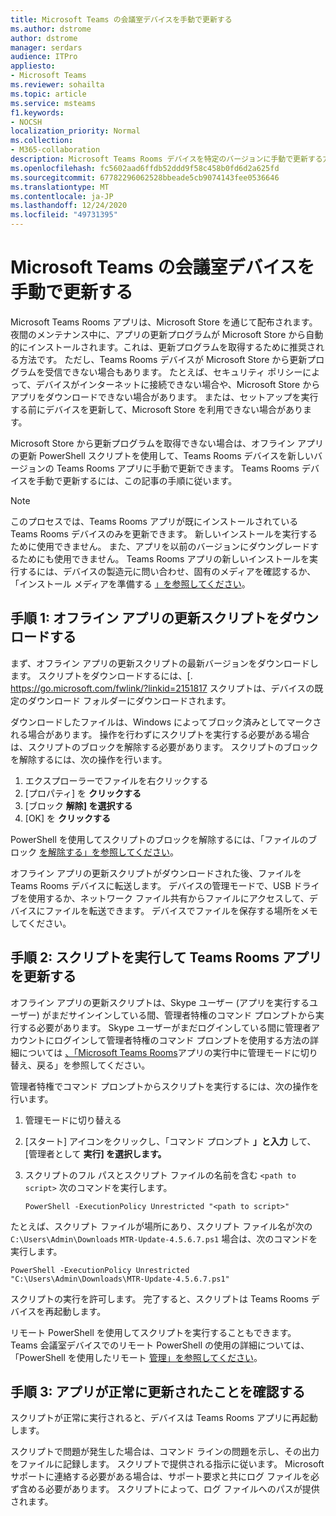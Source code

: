 ```yaml
---
title: Microsoft Teams の会議室デバイスを手動で更新する
ms.author: dstrome
author: dstrome
manager: serdars
audience: ITPro
appliesto:
- Microsoft Teams
ms.reviewer: sohailta
ms.topic: article
ms.service: msteams
f1.keywords:
- NOCSH
localization_priority: Normal
ms.collection:
- M365-collaboration
description: Microsoft Teams Rooms デバイスを特定のバージョンに手動で更新する方法について説明します。
ms.openlocfilehash: fc5602aad6ffdb52ddd9f58c458b0fd6d2a625fd
ms.sourcegitcommit: 67782296062528bbeade5cb9074143fee0536646
ms.translationtype: MT
ms.contentlocale: ja-JP
ms.lasthandoff: 12/24/2020
ms.locfileid: "49731395"
---
```

# <a name="manually-update-a-microsoft-teams-rooms-device"></a>Microsoft Teams の会議室デバイスを手動で更新する

Microsoft Teams Rooms アプリは、Microsoft Store を通じて配布されます。 夜間のメンテナンス中に、アプリの更新プログラムが Microsoft Store から自動的にインストールされます。これは、更新プログラムを取得するために推奨される方法です。 ただし、Teams Rooms デバイスが Microsoft Store から更新プログラムを受信できない場合もあります。 たとえば、セキュリティ ポリシーによって、デバイスがインターネットに接続できない場合や、Microsoft Store からアプリをダウンロードできない場合があります。 または、セットアップを実行する前にデバイスを更新して、Microsoft Store を利用できない場合があります。

Microsoft Store から更新プログラムを取得できない場合は、オフライン アプリの更新 PowerShell スクリプトを使用して、Teams Rooms デバイスを新しいバージョンの Teams Rooms アプリに手動で更新できます。 Teams Rooms デバイスを手動で更新するには、この記事の手順に従います。

> [!NOTE]
> このプロセスでは、Teams Rooms アプリが既にインストールされている Teams Rooms デバイスのみを更新できます。 新しいインストールを実行するために使用できません。 また、アプリを以前のバージョンにダウングレードするためにも使用できません。 Teams Rooms アプリの新しいインストールを実行するには、デバイスの製造元に問い合わせ、固有のメディアを確認するか、「インストール メディアを準備する [」を参照してください](console.md#prepare-the-installation-media)。

## <a name="step-1-download-the-offline-app-update-script"></a>手順 1: オフライン アプリの更新スクリプトをダウンロードする

まず、オフライン アプリの更新スクリプトの最新バージョンをダウンロードします。 スクリプトをダウンロードするには、[. <https://go.microsoft.com/fwlink/?linkid=2151817> スクリプトは、デバイスの既定のダウンロード フォルダーにダウンロードされます。

ダウンロードしたファイルは、Windows によってブロック済みとしてマークされる場合があります。 操作を行わずにスクリプトを実行する必要がある場合は、スクリプトのブロックを解除する必要があります。 スクリプトのブロックを解除するには、次の操作を行います。

1. エクスプローラーでファイルを右クリックする
2. [プロパティ] を **クリックする**
3. [ブロック **解除] を選択する**
4. [OK] を **クリックする**

PowerShell を使用してスクリプトのブロックを解除するには、「ファイルのブロック [を解除する」を参照してください](https://docs.microsoft.com/powershell/module/microsoft.powershell.utility/unblock-file?view=powershell-7.1)。

オフライン アプリの更新スクリプトがダウンロードされた後、ファイルを Teams Rooms デバイスに転送します。 デバイスの管理モードで、USB ドライブを使用するか、ネットワーク ファイル共有からファイルにアクセスして、デバイスにファイルを転送できます。 デバイスでファイルを保存する場所をメモしてください。

## <a name="step-2-run-the-script-to-update-the-teams-rooms-app"></a>手順 2: スクリプトを実行して Teams Rooms アプリを更新する

オフライン アプリの更新スクリプトは、Skype ユーザー (アプリを実行するユーザー) がまだサインインしている間、管理者特権のコマンド プロンプトから実行する必要があります。 Skype ユーザーがまだログインしている間に管理者アカウントにログインして管理者特権のコマンド プロンプトを使用する方法の詳細については [、「Microsoft Teams Rooms](rooms-operations.md#switching-to-admin-mode-and-back-when-the-microsoft-teams-rooms-app-is-running)アプリの実行中に管理モードに切り替え、戻る」を参照してください。

管理者特権でコマンド プロンプトからスクリプトを実行するには、次の操作を行います。

1. 管理モードに切り替える
2. [スタート] アイコンをクリックし、「コマンド プロンプト **」と入力** して、[管理者として **実行] を選択します。**
3. スクリプトのフル パスとスクリプト ファイルの名前を含む `<path to script>` 次のコマンドを実行します。

    ```console
    PowerShell -ExecutionPolicy Unrestricted "<path to script>"
    ```

たとえば、スクリプト ファイルが場所にあり、スクリプト ファイル名が次の `C:\Users\Admin\Downloads` `MTR-Update-4.5.6.7.ps1` 場合は、次のコマンドを実行します。

```console
PowerShell -ExecutionPolicy Unrestricted "C:\Users\Admin\Downloads\MTR-Update-4.5.6.7.ps1"
```

スクリプトの実行を許可します。 完了すると、スクリプトは Teams Rooms デバイスを再起動します。

リモート PowerShell を使用してスクリプトを実行することもできます。 Teams 会議室デバイスでのリモート PowerShell の使用の詳細については、「PowerShell を使用したリモート [管理」を参照してください](rooms-operations.md#remote-management-using-powershell)。

## <a name="step-3-verify-the-app-has-been-updated-successfully"></a>手順 3: アプリが正常に更新されたことを確認する

スクリプトが正常に実行されると、デバイスは Teams Rooms アプリに再起動します。

スクリプトで問題が発生した場合は、コマンド ラインの問題を示し、その出力をファイルに記録します。 スクリプトで提供される指示に従います。 Microsoft サポートに連絡する必要がある場合は、サポート要求と共にログ ファイルを必ず含める必要があります。 スクリプトによって、ログ ファイルへのパスが提供されます。
